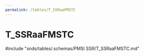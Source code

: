 ```yaml
---
permalink: /tables/T_SSRaaFMSTC
---
```

# T\_SSRaaFMSTC
<!-- SPDX-License-Identifier: MPL-2.0 -->

<!-- ATTENTION : Ne pas supprimer ou modifier la ligne ci-dessous -->
#include "snds/tables/.schemas/PMSI SSR/T_SSRaaFMSTC.md"
<!-- ATTENTION : Ne pas supprimer ou modifier la ligne ci-dessus -->
